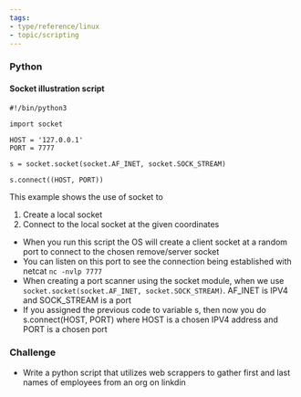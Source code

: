 ```yaml
---
tags: 
- type/reference/linux
- topic/scripting
---
```


### Python

#### Socket illustration script
	
```
#!/bin/python3

import socket

HOST = '127.0.0.1'
PORT = 7777

s = socket.socket(socket.AF_INET, socket.SOCK_STREAM)

s.connect((HOST, PORT))

```

This example shows the use of socket to
1. Create a local socket
2. Connect to the local socket at the given coordinates

- When you run this script the OS will create a client socket at a random port to connect to the chosen remove/server socket
- You can listen on this port to see the connection being established with netcat `nc -nvlp 7777`
- When creating a port scanner using the socket module, when we use `socket.socket(socket.AF_INET, socket.SOCK_STREAM)`. AF_INET is IPV4 and SOCK_STREAM is a port
- If you assigned the previous code to variable s, then now you do s.connect(HOST, PORT) where HOST is a chosen IPV4 address and PORT is a chosen port

### Challenge
-  Write a python script that utilizes web scrappers to gather first and last names of employees from an org on linkdin
